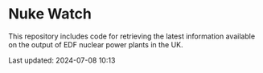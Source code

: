 # Nuke Watch

This repository includes code for retrieving the latest information available on the output of EDF nuclear power plants in the UK.

Last updated: 2024-07-08 10:13